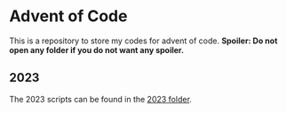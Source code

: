 # Advent of Code
This is a repository to store my codes for advent of code. <b>Spoiler: Do not open any folder if you do not want any spoiler.</b>

## 2023
The 2023 scripts can be found in the [2023 folder](/2023). 